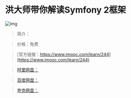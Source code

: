 # 洪大师带你解读Symfony 2框架

![img](../../assets/images/unknow-80.png)

> 简介：

> 价格：免费

> [官方链接：https://www.imooc.com/learn/244](https://www.imooc.com/learn/244)

> [阿里网盘：]()

> [百度网盘：]()

> [夸克网盘：]()
